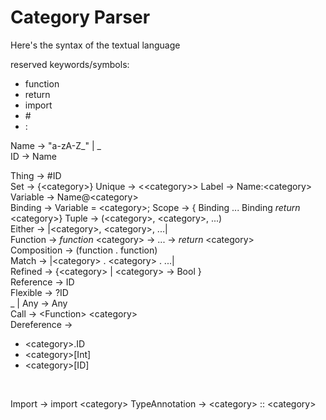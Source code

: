 # Category Parser

Here's the syntax of the textual language              

reserved keywords/symbols:<br>
  * function
  * return
  * import
  * \#
  * :



Name -> "a-zA-Z_" | _ <br>
ID -> Name

Thing -> #ID <br>
Set -> {\<category>}
Unique -> <\<category>>
Label -> Name:\<category> <br>
Variable -> Name@\<category> <br>
Binding -> Variable = \<category>;
Scope -> { Binding ... Binding *return* \<category>}
Tuple -> (\<category>, \<category>, ...) <br>
Either -> |\<category>, \<category>, ...| <br>
Function -> *function* \<category> -> ... -> *return* \<category> <br>
Composition -> (function . function) <br>
Match -> |\<category> . \<category> . ...| <br>
Refined -> {\<category> | \<category> -> Bool } <br>
Reference -> ID <br>
Flexible -> ?ID <br>
_ | Any -> Any <br>
Call -> \<Function> \<category> <br>
Dereference -> 
  * \<category>.ID 
  * \<category>[Int] 
  * \<category>[ID] 
<br>

Import -> import \<category>
TypeAnnotation -> \<category> :: \<category> <br>
<!-- Definition -> define \<category> <br> -->
<!-- Import -> import \<category> <br> -->
               


